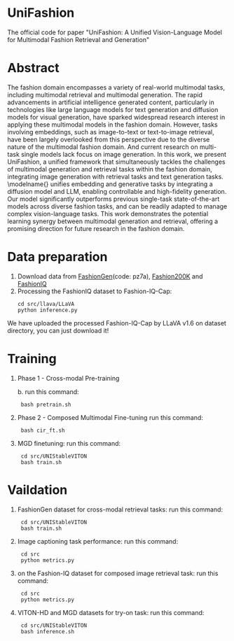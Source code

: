 # UniFashion
The official code for paper "UniFashion: A Unified Vision-Language Model for Multimodal Fashion Retrieval and Generation"

# Abstract
The fashion domain encompasses a variety of real-world multimodal tasks, including multimodal retrieval and multimodal generation. The rapid advancements in artificial intelligence generated content, particularly in technologies like large language models for text generation and diffusion models for visual generation, have sparked widespread research interest in applying these multimodal models in the fashion domain. However, tasks involving embeddings, such as image-to-text or text-to-image retrieval, have been largely overlooked from this perspective due to the diverse nature of the multimodal fashion domain. And current research on multi-task single models lack focus on image generation. In this work, we present UniFashion, a unified framework that  simultaneously tackles the challenges of multimodal generation and retrieval tasks within the fashion domain, integrating image generation with retrieval tasks and text generation tasks. \modelname{} unifies embedding and generative tasks by integrating a diffusion model and LLM, enabling controllable and high-fidelity generation. Our model significantly outperforms previous single-task state-of-the-art models across diverse fashion tasks, and can be readily adapted to manage complex vision-language tasks. This work demonstrates the potential learning synergy between multimodal generation and retrieval, offering a promising direction for future research in the fashion domain.


# Data preparation

1. Download data from [FashionGen](https://pan.baidu.com/s/1amJvPYeRXYP-uKv8Cl1fyQ)(code: pz7a), [Fashion200K](https://github.com/xthan/fashion-200k) and [FashionIQ](https://github.com/XiaoxiaoGuo/fashion-iq)
2. Processing the FashionIQ dataset to Fashion-IQ-Cap:
   ```Shell
   cd src/llava/LLaVA
   python inference.py
   ```
We have uploaded the processed Fashion-IQ-Cap by LLaVA v1.6 on dataset directory, you can just download it!

# Training

1. Phase 1 - Cross-modal Pre-training

   b. run this command:

   ```Shell
    bash pretrain.sh
   ```

2. Phase 2 - Composed Multimodal Fine-tuning
   run this command:
   ```Shell
    bash cir_ft.sh
   ```
3. MGD finetuning:
    run this command:
   ```Shell
    cd src/UNIStableVITON
    bash train.sh
   ```

# Vaildation

1. FashionGen dataset for cross-modal retrieval tasks:
   run this command:
   ```Shell
    cd src/UNIStableVITON
    bash train.sh
   ```
3. Image captioning task performance:
   run this command:
   ```Shell
    cd src
    python metrics.py
   ```
4. on the Fashion-IQ dataset for composed image retrieval task:
   run this command:
   ```Shell
    cd src
    python metrics.py
   ```
5. VITON-HD and MGD datasets for try-on task:
   run this command:
   ```Shell
    cd src/UNIStableVITON
    bash inference.sh
   ```
